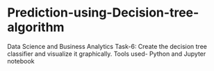 # Prediction-using-Decision-tree-algorithm
Data Science and Business Analytics Task-6: Create the decision tree classifier and visualize it graphically. Tools used- Python and Jupyter notebook

